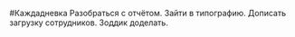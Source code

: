 #Каждадневка
Разобраться с отчётом.
Зайти в типографию.
Дописать загрузку сотрудников.
Зоддик доделать. 
